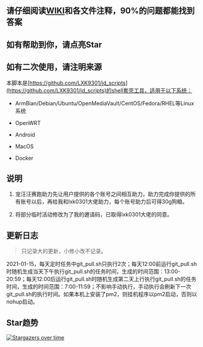 ## 请仔细阅读[WIKI](https://github.com/EvineDeng/jd-base/wiki)和各文件注释，90%的问题都能找到答案

## 如有帮助到你，请点亮Star

## 如有二次使用，请注明来源

本脚本是[https://github.com/LXK9301/jd_scripts](https://github.com/LXK9301/jd_scripts)的shell套壳工具，适用于以下系统：

- ArmBian/Debian/Ubuntu/OpenMediaVault/CentOS/Fedora/RHEL等Linux系统

- OpenWRT

- Android

- MacOS

- Docker

## 说明

1. 宠汪汪赛跑助力先让用户提供的各个账号之间相互助力，助力完成你提供的所有账号以后，再给我和lxk0301大佬助力，每个账号助力后可得30g狗粮。

2. 将部分临时活动修改为了我的邀请码，已取得lxk0301大佬的同意。

## 更新日志

> 只记录大的更新，小修小改不记录。

2021-01-15，每天定时任务中git_pull.sh只执行2次；每天12:00前运行git_pull.sh时随机生成当天下午执行git_pull.sh的任务时间，生成的时间范围：13:00-20:59；每天12:00后运行git_pull.sh时随机生成第二天上行执行git_pull.sh的任务时间，生成的时间范围：7:00-11:59；不影响手动执行，手动执行会刷新下一次git_pull.sh的执行时间。如果本机上安装了pm2，则挂机程序以pm2启动，否则以nohup启动。

## Star趋势

[![Stargazers over time](https://starchart.cc/EvineDeng/jd-base.svg)](https://starchart.cc/EvineDeng/jd-base)


